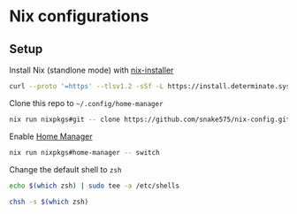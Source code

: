 # Nix configurations

## Setup

Install Nix (standlone mode) with [nix-installer](https://github.com/DeterminateSystems/nix-installer)

```bash
curl --proto '=https' --tlsv1.2 -sSf -L https://install.determinate.systems/nix | sh -s -- install
```

Clone this repo to `~/.config/home-manager`

```bash
nix run nixpkgs#git -- clone https://github.com/snake575/nix-config.git $HOME/.config/home-manager
```

Enable [Home Manager](https://github.com/nix-community/home-manager)

```bash
nix run nixpkgs#home-manager -- switch
```

Change the default shell to `zsh`

```bash
echo $(which zsh) | sudo tee -a /etc/shells

chsh -s $(which zsh)
```
